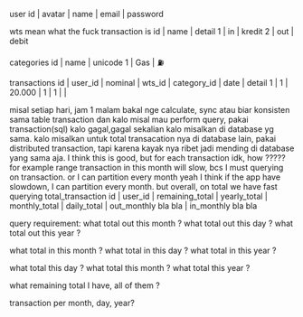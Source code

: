 
user
id | avatar | name | email | password

wts mean what the fuck transaction is
id | name | detail
1  | in   | kredit
2  | out  | debit

categories
id | name | unicode
1  | Gas  | ⛽

transactions
id | user_id  | nominal | wts_id | category_id | date | detail
1  |     1    | 20.000  | 1      | 1           |      | 

misal setiap hari, jam 1 malam bakal nge calculate, sync atau biar konsisten sama table transaction
dan kalo misal mau perform query, pakai transaction(sql) kalo gagal,gagal sekalian kalo misalkan di database yg sama.
kalo misalkan untuk total transacation nya di database lain, pakai distributed transaction, tapi karena kayak nya ribet jadi mending di database yang sama aja.
I think this is good, but for each transaction idk, how ?????
for example range transaction in this month will slow, bcs I must querying on transaction. or I can partition every month
yeah I think if the app have slowdown, I can partition every month. 
but overall, on total we have fast querying
total_transaction
id | user_id | remaining_total | yearly_total | monthly_total | daily_total | out_monthly bla bla | in_monthly bla bla

query requirement:
what total out this month ?
what total out this day ?
what total out this year ?

what total in this month ?
what total in this day ?
what total in this year ?

what total this day ?
what total this month ?
what total this year ?

what remaining total I have, all of them ?

transaction per month, day, year?